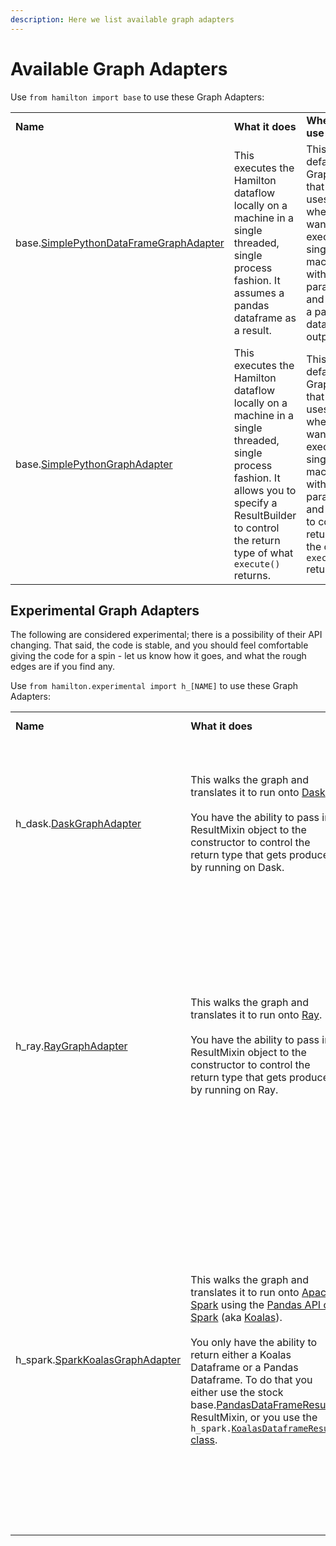 ```yaml
---
description: Here we list available graph adapters
---
```


# Available Graph Adapters

Use `from hamilton import base` to use these Graph Adapters:

|                                                                                                                 |                                                                                                                                                                                                         |                                                                                                                                                                                                                      |
| --------------------------------------------------------------------------------------------------------------- | ------------------------------------------------------------------------------------------------------------------------------------------------------------------------------------------------------- | -------------------------------------------------------------------------------------------------------------------------------------------------------------------------------------------------------------------- |
| **Name**                                                                                                        | **What it does**                                                                                                                                                                                        | **When you'd use it**                                                                                                                                                                                                |
| base.[SimplePythonDataFrameGraphAdapter](https://github.com/stitchfix/hamilton/blob/main/hamilton/base.py#L134) | This executes the Hamilton dataflow locally on a machine in a single threaded, single process fashion. It assumes a pandas dataframe as a result.                                                       | This is the default GraphAdapter that Hamilton uses. Use this when you want to execute on a single machine, without parallelization, and you want a pandas dataframe as output.                                      |
| base.[SimplePythonGraphAdapter](https://github.com/stitchfix/hamilton/blob/main/hamilton/base.py#L149)          | This executes the Hamilton dataflow locally on a machine in a single threaded, single process fashion. It allows you to specify a ResultBuilder to control the return type of what `execute()` returns. | This is the default GraphAdapter that Hamilton uses. Use this when you want to execute on a single machine, without parallelization, and you want to control the return type of the object that `execute()` returns. |

## Experimental Graph Adapters

The following are considered experimental; there is a possibility of their API changing. That said, the code is stable, and you should feel comfortable giving the code for a spin - let us know how it goes, and what the rough edges are if you find any.

Use `from hamilton.experimental import h_[NAME]` to use these Graph Adapters:

|                                                                                                                           |                                                                                                                                                                                                                                                                                                                                                                                                                                                                                                                                                                                                                                                                                                                                                                  |                                                                                                                                                                                                                                                                                      |
| ------------------------------------------------------------------------------------------------------------------------- | ---------------------------------------------------------------------------------------------------------------------------------------------------------------------------------------------------------------------------------------------------------------------------------------------------------------------------------------------------------------------------------------------------------------------------------------------------------------------------------------------------------------------------------------------------------------------------------------------------------------------------------------------------------------------------------------------------------------------------------------------------------------- | ------------------------------------------------------------------------------------------------------------------------------------------------------------------------------------------------------------------------------------------------------------------------------------ |
| **Name**                                                                                                                  | **What it does**                                                                                                                                                                                                                                                                                                                                                                                                                                                                                                                                                                                                                                                                                                                                                 | **When you'd use it**                                                                                                                                                                                                                                                                |
| h\_dask.[DaskGraphAdapter](https://github.com/stitchfix/hamilton/blob/main/hamilton/experimental/h\_dask.py#L21)          | <p>This walks the graph and translates it to run onto <a href="https://dask.org">Dask</a>. <br><br>You have the ability to pass in a ResultMixin object to the constructor to control the return type that gets produce by running on Dask.</p>                                                                                                                                                                                                                                                                                                                                                                                                                                                                                                                  | Use this if you want to utilize multiple cores on a single machine, or you want to scale to large data set sizes with a Dask cluster that you can connect to.                                                                                                                        |
| h\_ray.[RayGraphAdapter](https://github.com/stitchfix/hamilton/blob/main/hamilton/experimental/h\_ray.py#L12)             | <p>This walks the graph and translates it to run onto <a href="https://ray.io">Ray</a>. <br><br>You have the ability to pass in a ResultMixin object to the constructor to control the return type that gets produce by running on Ray.</p>                                                                                                                                                                                                                                                                                                                                                                                                                                                                                                                      | Use this if you want to utilize multiple cores on a single machine, or you want to scale to larger data set sizes with a Ray cluster that you can connect to. Note: you are still constrained by machine memory size with Ray; you can't just scale to any dataset size.             |
| h\_spark.[SparkKoalasGraphAdapter](https://github.com/stitchfix/hamilton/blob/main/hamilton/experimental/h\_spark.py#L25) | <p>This walks the graph and translates it to run onto <a href="https://spark.apache.org">Apache Spark</a> using the <a href="https://spark.apache.org/docs/latest/api/python/user_guide/pandas_on_spark/index.html">Pandas API on Spark</a> (aka <a href="https://koalas.readthedocs.io/en/latest">Koalas</a>). <br><br>You only have the ability to return either a Koalas Dataframe or a Pandas Dataframe. To do that you either use the stock base.<a href="https://github.com/stitchfix/hamilton/blob/main/hamilton/base.py#L39">PandasDataFrameResult</a> ResultMixin, or you use the <code>h_spark.</code><a href="https://github.com/stitchfix/hamilton/blob/main/hamilton/experimental/h_spark.py#L16"><code>KoalasDataframeResult</code> class</a>.</p> | <p>You'd generally use this if you have an existing spark cluster running in your workplace, and you want to scale to very large data set sizes.<br><br>Note this GraphAdapter has only been tested to work on Spark 3.2+ when Koalas became part of the standard Spark library.</p> |

